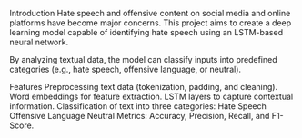 Introduction
Hate speech and offensive content on social media and online platforms have become major concerns. This project aims to create a deep learning model capable of identifying hate speech using an LSTM-based neural network.

By analyzing textual data, the model can classify inputs into predefined categories (e.g., hate speech, offensive language, or neutral).

Features
Preprocessing text data (tokenization, padding, and cleaning).
Word embeddings for feature extraction.
LSTM layers to capture contextual information.
Classification of text into three categories:
Hate Speech
Offensive Language
Neutral
Metrics: Accuracy, Precision, Recall, and F1-Score.

